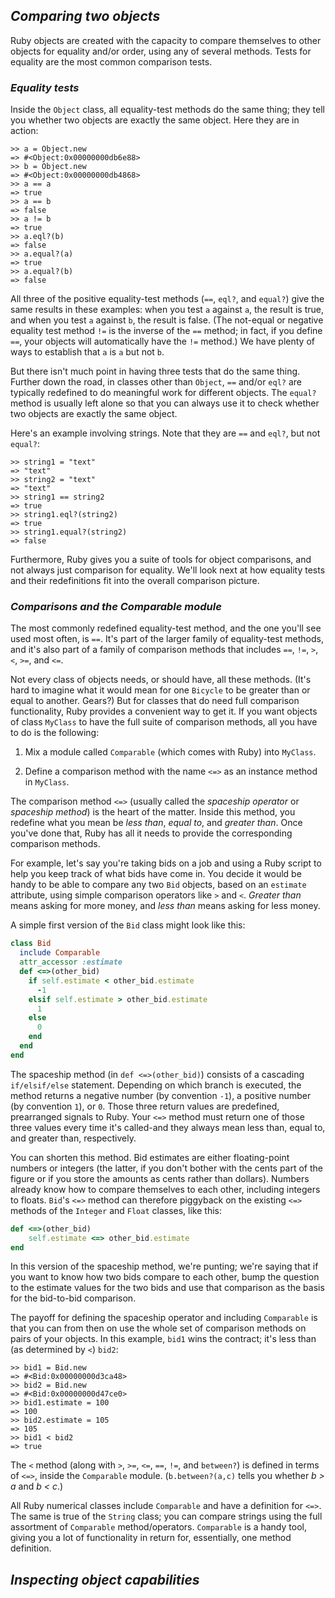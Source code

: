 ## *Comparing two objects* ##
Ruby objects are created with the capacity to compare themselves to other objects for equality and/or order, using any of several methods. Tests for equality are the most common comparison tests.

### *Equality tests* ###
Inside the `Object` class, all equality-test methods do the same thing; they tell you whether two objects are exactly the same object. Here they are in action:

```irb
>> a = Object.new
=> #<Object:0x00000000db6e88>
>> b = Object.new
=> #<Object:0x00000000db4868>
>> a == a
=> true
>> a == b
=> false
>> a != b
=> true
>> a.eql?(b)
=> false
>> a.equal?(a)
=> true
>> a.equal?(b)
=> false
```
All three of the positive equality-test methods (`==`, `eql?`, and `equal?`) give the same results in these examples: when you test `a` against `a`, the result is true, and when you test `a` against `b`, the result is false. (The not-equal or negative equality test method `!=` is the inverse of the `==` method; in fact, if you define `==`, your objects will automatically have the `!=` method.) We have plenty of ways to establish that `a` is `a` but not `b`.

But there isn't much point in having three tests that do the same thing. Further down the road, in classes other than `Object`, `==` and/or `eql?` are typically redefined to do meaningful work for different objects. The `equal?` method is usually left alone so that you can always use it to check whether two objects are exactly the same object.

Here's an example involving strings. Note that they are `==` and `eql?`, but not `equal?`:

```irb
>> string1 = "text"
=> "text"
>> string2 = "text"
=> "text"
>> string1 == string2
=> true
>> string1.eql?(string2)
=> true
>> string1.equal?(string2)
=> false
```
Furthermore, Ruby gives you a suite of tools for object comparisons, and not always just comparison for equality. We'll look next at how equality tests and their redefinitions fit into the overall comparison picture.

### *Comparisons and the Comparable module* ###
The most commonly redefined equality-test method, and the one you'll see used most often, is `==`. It's part of the larger family of equality-test methods, and it's also part of a family of comparison methods that includes `==`, `!=`, `>`, `<`, `>=`, and `<=`.

Not every class of objects needs, or should have, all these methods. (It's hard to imagine what it would mean for one `Bicycle` to be greater than or equal to another. Gears?) But for classes that do need full comparison functionality, Ruby provides a convenient way to get it. If you want objects of class `MyClass` to have the full suite of comparison methods, all you have to do is the following:

1. Mix a module called `Comparable` (which comes with Ruby) into `MyClass`.

2. Define a comparison method with the name `<=>` as an instance method in `MyClass`.

The comparison method `<=>` (usually called the *spaceship operator* or *spaceship method*) is the heart of the matter. Inside this method, you redefine what you mean be *less than*, *equal to*, and *greater than*. Once you've done that, Ruby has all it needs to provide the corresponding comparison methods.

For example, let's say you're taking bids on a job and using a Ruby script to help you keep track of what bids have come in. You decide it would be handy to be able to compare any two `Bid` objects, based on an `estimate` attribute, using simple comparison operators like `>` and `<`. *Greater than* means asking for more money, and *less than* means asking for less money.

A simple first version of the `Bid` class might look like this:

```ruby
class Bid
  include Comparable
  attr_accessor :estimate    
  def <=>(other_bid)                               
    if self.estimate < other_bid.estimate
      -1
    elsif self.estimate > other_bid.estimate
      1
    else
      0
    end
  end
end
```
The spaceship method (in `def <=>(other_bid)`) consists of a cascading `if/elsif/else` statement. Depending on which branch is executed, the method returns a negative number (by convention `-1`), a positive number (by convention `1`), or `0`. Those three return values are predefined, prearranged signals to Ruby. Your `<=>` method must return one of those three values every time it's called-and they always mean less than, equal to, and greater than, respectively.

You can shorten this method. Bid estimates are either floating-point numbers or integers (the latter, if you don't bother with the cents part of the figure or if you store the amounts as cents rather than dollars). Numbers already know how to compare themselves to each other, including integers to floats. `Bid`'s `<=>` method can therefore piggyback on the existing `<=>` methods of the `Integer` and `Float` classes, like this:

```ruby
def <=>(other_bid)
    self.estimate <=> other_bid.estimate
end
```
In this version of the spaceship method, we're punting; we're saying that if you want to know how two bids compare to each other, bump the question to the estimate values for the two bids and use that comparison  as the basis for the bid-to-bid comparison.

The payoff for defining the spaceship operator and including `Comparable` is that you can from then on use the whole set of comparison methods on pairs of your objects. In this example, `bid1` wins the contract; it's less than (as determined by `<`) `bid2`:

```irb
>> bid1 = Bid.new
=> #<Bid:0x00000000d3ca48>
>> bid2 = Bid.new
=> #<Bid:0x00000000d47ce0>
>> bid1.estimate = 100
=> 100
>> bid2.estimate = 105
=> 105
>> bid1 < bid2
=> true
```
The `<` method (along with `>`, `>=`, `<=`, `==`, `!=`, and `between?`) is defined in terms of `<=>`, inside the `Comparable` module. (`b.between?(a,c)` tells you whether *b > a* and *b < c*.)

All Ruby numerical classes include `Comparable` and have a definition for `<=>`. The same is true of the `String` class; you can compare strings using the full assortment of `Comparable` method/operators. `Comparable` is a handy tool, giving you a lot of functionality in return for, essentially, one method definition.

## *Inspecting object capabilities* ##
